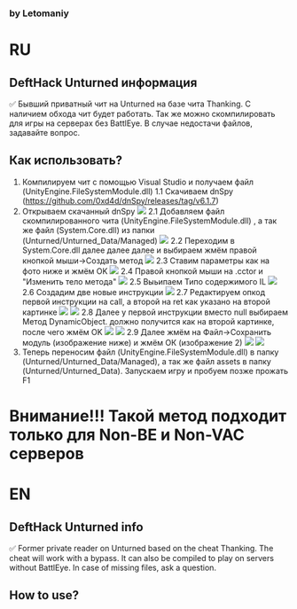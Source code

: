### by Letomaniy

# RU    
## DeftHack Unturned информация

:white_check_mark: Бывший приватный чит на Unturned на базе чита Thanking. С наличием обхода чит будет работать. Так же можно скомпилировать для игры на серверах без BattlEye. В случае недостачи файлов, задавайте вопрос. 

## Как использовать?
1. Компилируем чит с помощью Visual Studio и получаем файл (UnityEngine.FileSystemModule.dll)
1.1 Скачиваем dnSpy (https://github.com/0xd4d/dnSpy/releases/tag/v6.1.7)
2. Открываем скачанный dnSpy
![](img/2.png) 
2.1 Добавляем файл скомпилированного чита (UnityEngine.FileSystemModule.dll) , а так же файл (System.Core.dll) из папки (Unturned/Unturned_Data/Managed)
![](img/2.1.png) 
2.2 Переходим в System.Core.dll далее далее далее и выбираем <Module> жмём правой кнопкой мыши->Создать метод
  ![](img/2.2.png) 
  2.3 Ставим параметры как на фото ниже и жмём OK
  ![](img/2.3.png) 
  2.4 Правой кнопкой мыши на .cctor и "Изменить тело метода"
  ![](img/2.4.png) 
  2.5 Выьипаем Типо содержимого IL
  ![](img/2.5.png) 
  2.6 Создадим две новые инструкции
  ![](img/2.6.png) 
  2.7 Редактируем опкод первой инструкции на call, а второй на ret как указано на второй картинке
  ![](img/2.7.png) 
  ![](img/2.7.1.png) 
  2.8 Далее у первой инструкции вместо null выбираем Метод DynamicObject. должно получится как на второй картинке, после чего жмём OK
  ![](img/2.8.png) 
  ![](img/2.8.1.png) 
  2.9 Далее жмём на Файл->Сохранить модуль (изображение ниже) и жмём ОК (изображение 2)
![](img/2.9.png) 
  ![](img/2.9.1.png) 
3. Теперь переносим файл (UnityEngine.FileSystemModule.dll) в папку (Unturned/Unturned_Data/Managed), а так же файл assets в папку (Unturned/Unturned_Data). Запускаем игру и пробуем позже прожать F1 
# Внимание!!! Такой метод подходит только для Non-BE и Non-VAC серверов

# EN
## DeftHack Unturned info

:white_check_mark: Former private reader on Unturned based on the cheat Thanking. The cheat will work with a bypass. It can also be compiled to play on servers without BattlEye. In case of missing files, ask a question.

## How to use?
